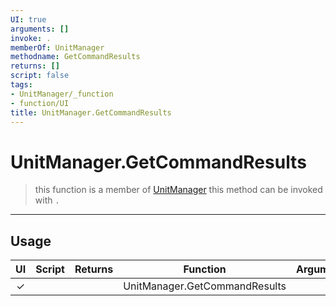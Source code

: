 ```yaml
---
UI: true
arguments: []
invoke: .
memberOf: UnitManager
methodname: GetCommandResults
returns: []
script: false
tags:
- UnitManager/_function
- function/UI
title: UnitManager.GetCommandResults
---
```

# UnitManager.GetCommandResults
> this function is a member of [UnitManager](civ-6/lua/UnitManager.md)
> this method can be invoked with `.`
-----
## Usage
|  UI | Script | Returns | Function | Arguments |
|:---:|:------:|-------:|:--------:|:---------|
|✓| ||UnitManager.GetCommandResults||
